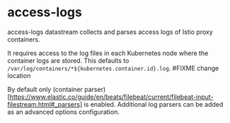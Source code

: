 # access-logs

access-logs datastream collects and parses access logs of Istio proxy containers.

It requires access to the log files in each Kubernetes node where the container logs are stored.
This defaults to `/var/log/containers/*${kubernetes.container.id}.log`.  #FIXME change location

By default only (container parser)[https://www.elastic.co/guide/en/beats/filebeat/current/filebeat-input-filestream.html#_parsers] is enabled. Additional log parsers can be added as an advanced options configuration.